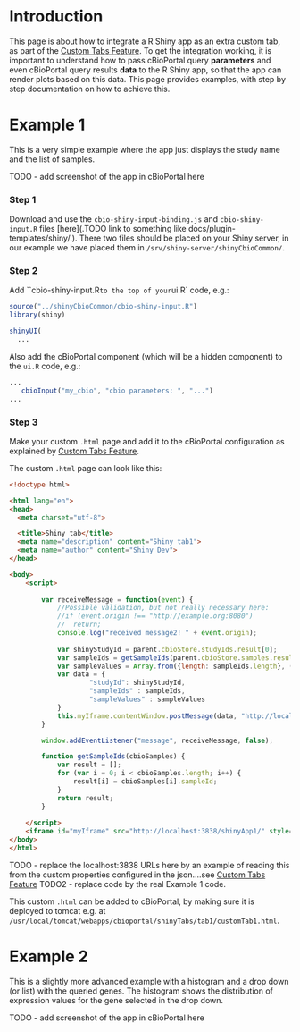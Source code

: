 # Introduction

This page is about how to integrate a R Shiny app as an extra custom tab, as part of the [Custom Tabs Feature](Custom-Tabs-Feature.md).
To get the integration working, it is important to understand how to pass cBioPortal query **parameters** and even cBioPortal query results **data**
to the R Shiny app, so that the app can render plots based on this data. This page provides examples, with step by step documentation on how to achieve this.

# Example 1

This is a very simple example where the app just displays the study name and the list of samples.

TODO - add screenshot of the app in cBioPortal here


### Step 1

Download and use the `cbio-shiny-input-binding.js` and `cbio-shiny-input.R` files [here](.TODO link to something like docs/plugin-templates/shiny/.).
There two files should be placed on your Shiny server, in our example we have placed them in `/srv/shiny-server/shinyCbioCommon/`.

### Step 2

Add ``cbio-shiny-input.R` to the top of your `ui.R` code, e.g.:

```R
source("../shinyCbioCommon/cbio-shiny-input.R")
library(shiny)

shinyUI(
  ...
```
Also add the cBioPortal component (which will be a hidden component) to the `ui.R` code, e.g.:
```R
...
   cbioInput("my_cbio", "cbio parameters: ", "...")
...
```

### Step 3

Make your custom `.html` page and add it to the cBioPortal configuration as explained by [Custom Tabs Feature](Custom-Tabs-Feature.md).

The custom `.html` page can look like this:

```html
<!doctype html>

<html lang="en">
<head>
  <meta charset="utf-8">

  <title>Shiny tab</title>
  <meta name="description" content="Shiny tab1">
  <meta name="author" content="Shiny Dev">
</head>

<body>
	<script>
		
		var receiveMessage = function(event) {
			//Possible validation, but not really necessary here:
			//if (event.origin !== "http://example.org:8080")
			//  return;
			console.log("received message2! " + event.origin);
		
			var shinyStudyId = parent.cbioStore.studyIds.result[0];
			var sampleIds = getSampleIds(parent.cbioStore.samples.result);
			var sampleValues = Array.from({length: sampleIds.length}, () => Math.floor(Math.random() * 40));
			var data = {
					"studyId": shinyStudyId,
					"sampleIds" : sampleIds,
					"sampleValues" : sampleValues
			}
			this.myIframe.contentWindow.postMessage(data, "http://localhost:3838");
		}

		window.addEventListener("message", receiveMessage, false);

		function getSampleIds(cbioSamples) {
			var result = [];
			for (var i = 0; i < cbioSamples.length; i++) {
				result[i] = cbioSamples[i].sampleId;
			}
			return result;
		}
		
	</script>
	<iframe id="myIframe" src="http://localhost:3838/shinyApp1/" style="height:600px;width:100%;border:none"></iframe>
</body>
</html>
```

TODO - replace the localhost:3838 URLs here by an example of reading this from the custom properties configured in the json....see [Custom Tabs Feature](Custom-Tabs-Feature.md)
TODO2 - replace code by the real Example 1 code.

This custom `.html` can be added to cBioPortal, by making sure it is deployed to tomcat e.g. at `/usr/local/tomcat/webapps/cbioportal/shinyTabs/tab1/customTab1.html`.


# Example 2

This is a slightly more advanced example with a histogram and a drop down (or list) with the queried genes. The histogram shows the distribution
of expression values for the gene selected in the drop down.

TODO - add screenshot of the app in cBioPortal here





